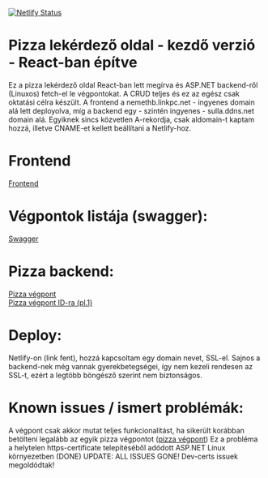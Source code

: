 [![Netlify Status](https://api.netlify.com/api/v1/badges/a801c195-10dd-4c04-9ace-6c0a29775cc7/deploy-status)](https://app.netlify.com/sites/contosopizza/deploys)
# Pizza lekérdező oldal - kezdő verzió - React-ban építve
Ez a pizza lekérdező oldal React-ban lett megírva és ASP.NET backend-ről (Linuxos) fetch-el le végpontokat. 
A CRUD teljes és ez az egész csak oktatási célra készült.
A frontend a nemethb.linkpc.net - ingyenes domain alá lett deployolva,
míg a backend egy - szintén ingyenes - sulla.ddns.net domain alá. Egyiknek sincs közvetlen A-rekordja, csak aldomain-t kaptam hozzá, illetve CNAME-et kellett beállítani a Netlify-hoz.

# Frontend
[Frontend](https://nemethb.linkpc.net)

# Végpontok listája (swagger):
[Swagger](https://pizza.kando-dev.eu/swagger/index.html)

# Pizza backend:
[Pizza végpont](http://pizza.kando-dev.eu/Pizza)<br>
[Pizza végpont ID-ra (pl.1)](http://pizza.kando-dev.eu/Pizza/1)

# Deploy: 
Netlify-on (link fent), hozzá kapcsoltam egy domain nevet, SSL-el. Sajnos a backend-nek még vannak gyerekbetegségei, így nem kezeli rendesen az SSL-t, ezért a legtöbb böngésző szerint nem biztonságos.

# Known issues / ismert problémák:
A végpont csak akkor mutat teljes funkcionalitást, ha sikerült korábban betölteni legalább az egyik pizza végpontot ([pizza végpont](https://pizza.kando-dev.eu/Pizza))
Ez a probléma a helytelen https-certificate telepítéséből adódott ASP.NET Linux környezetben (DONE)
UPDATE: ALL ISSUES GONE! Dev-certs issuek megoldódtak!
